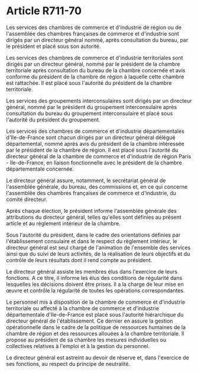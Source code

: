 # Article R711-70

Les services des chambres de commerce et d'industrie de région ou de l'assemblée des chambres françaises de commerce et d'industrie sont dirigés par un directeur général nommé, après consultation du bureau, par le président et placé sous son autorité.

Les services des chambres de commerce et d'industrie territoriales sont dirigés par un directeur général, nommé par le président de la chambre territoriale après consultation du bureau de la chambre concernée et avis conforme du président de la chambre de région à laquelle cette chambre est rattachée. Il est placé sous l'autorité du président de la chambre territoriale.

Les services des groupements interconsulaires sont dirigés par un directeur général, nommé par le président du groupement interconsulaire après consultation du bureau du groupement interconsulaire et placé sous l'autorité du président du groupement.

Les services des chambres de commerce et d'industrie départementales d'Ile-de-France sont chacun dirigés par un directeur général délégué départemental, nommé après avis du président de la chambre intéressée par le président de la chambre de région. Il est placé sous l'autorité du directeur général de la chambre de commerce et d'industrie de région Paris - Ile-de-France, en liaison fonctionnelle avec le président de la chambre départementale concernée.

Le directeur général assure, notamment, le secrétariat général de l'assemblée générale, du bureau, des commissions et, en ce qui concerne l'assemblée des chambres françaises de commerce et d'industrie, du comité directeur.

Après chaque élection, le président informe l'assemblée générale des attributions du directeur général, telles qu'elles sont définies au présent article et au règlement intérieur de la chambre.

Sous l'autorité du président, dans le cadre des orientations définies par l'établissement consulaire et dans le respect du règlement intérieur, le directeur général est seul chargé de l'animation de l'ensemble des services ainsi que du suivi de leurs activités, de la réalisation de leurs objectifs et du contrôle de leurs résultats dont il rend compte au président.

Le directeur général assiste les membres élus dans l'exercice de leurs fonctions. A ce titre, il informe les élus des conditions de régularité dans lesquelles les décisions doivent être prises. Il a la charge de leur mise en œuvre et contrôle la régularité de toutes les opérations correspondantes.

Le personnel mis à disposition de la chambre de commerce et d'industrie territoriale ou affecté à la chambre de commerce et d'industrie départementale d'Ile-de-France est placé sous l'autorité hiérarchique du directeur général de l'établissement. Ce dernier en assure la gestion opérationnelle dans le cadre de la politique de ressources humaines de la chambre de région et des ressources allouées à la chambre territoriale. Il propose au président de sa chambre les mesures individuelles ou collectives relatives à l'emploi et à la gestion du personnel.

Le directeur général est astreint au devoir de réserve et, dans l'exercice de ses fonctions, au respect du principe de neutralité.

